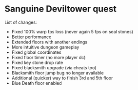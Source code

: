 # Sanguine Deviltower quest
List of changes:
* Fixed 100% warp fps loss (never again 5 fps on seal stones)
* Better performance
* Extended floors with another endings
* More intuitive dungeon gameplay
* Fixed global coordinates
* Fixed floor timer (no more player dc)
* Fixed key stone drop rate
* Fixed blacksmith upgrade (via cheats too)
* Blacksmith floor jump bug no longer available
* Additional (quicker) way to finish 3rd and 5th floor
* Blue Death floor enabled
